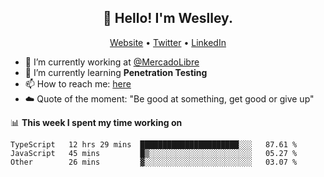 <h2 align="center">👋 Hello! I'm Weslley.</h2>
<p align="center">
  <a href="http://weslleyneri.com.br">Website</a> •
  <a href="https://twitter.com/Weslley_Neri">Twitter</a> •
  <a href="https://www.linkedin.com/in/weslley-neri-3658908b">LinkedIn</a>
</p>


- 🔭 I’m currently working at [@MercadoLibre](https://github.com/mercadolibre)
- 🌱 I’m currently learning **Penetration Testing**
- 📫 How to reach me: [here](mailto:weslley39@gmail.com)
- ☁️ Quote of the moment: "Be good at something, get good or give up"

📊 **This week I spent my time working on**
<!--START_SECTION:waka-->

```text
TypeScript   12 hrs 29 mins  ██████████████████████░░░   87.61 %
JavaScript   45 mins         █▒░░░░░░░░░░░░░░░░░░░░░░░   05.27 %
Other        26 mins         ▓░░░░░░░░░░░░░░░░░░░░░░░░   03.07 %
```

<!--END_SECTION:waka-->

<!-- Inspired by https://github.com/gruselhaus/gruselhaus -->